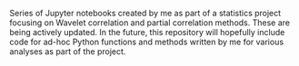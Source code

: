 Series of Jupyter notebooks created by me as part of a statistics project focusing on Wavelet correlation and partial correlation methods. These are being actively updated. In the future, this repository will hopefully include code for ad-hoc Python functions and methods written by me for various analyses as part of the project.
